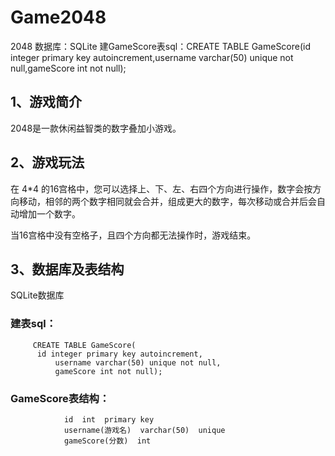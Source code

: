 # Game2048
2048
数据库：SQLite
建GameScore表sql：CREATE TABLE GameScore(id integer primary key autoincrement,username varchar(50) unique not null,gameScore int not null);

## 1、游戏简介

2048是一款休闲益智类的数字叠加小游戏。

## 2、游戏玩法

在 4*4 的16宫格中，您可以选择上、下、左、右四个方向进行操作，数字会按方向移动，相邻的两个数字相同就会合并，组成更大的数字，每次移动或合并后会自动增加一个数字。

当16宫格中没有空格子，且四个方向都无法操作时，游戏结束。 

## 3、数据库及表结构
SQLite数据库

### 建表sql：
         CREATE TABLE GameScore(
          id integer primary key autoincrement,
		      username varchar(50) unique not null,
		      gameScore int not null);

### GameScore表结构：
                id  int  primary key
                username(游戏名)  varchar(50)  unique
                gameScore(分数)  int
